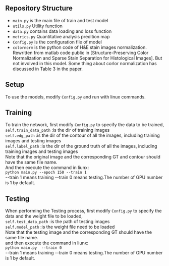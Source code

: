 
## Repository Structure

- `main.py` is the main file of train and test model
- `utils.py` Utility function
- `data.py` contains data loading and loss function
- `metrics.py` Quantitative analysis predition map
- `Config.py`  is the configuration file of model
- `colornorm` is the python code of H&E stain images normalization. Rewritten from matlab code public in [Structure-Preserving Color Normalization and Sparse Stain Separation for Histological Images]. But not involved in this model. Some thing about corlor normalization has discussed in Table 3 in the paper.


## Setup 

To use the models, modify `Config.py` and run with linux commands. 

## Training 

To train the network, first modify `Config.py` to specify the data to be trained,  <br/>
`self.train_data_path`  :is the dir of training images <br/>
`self.edg_path`         :is the dir of the contour of all the images, including training images and testing images <br/>
`self.label_path`       :is the dir of the ground truth of all the images, including training images and testing images <br/>
Note that the original image and the corresponding GT and contour should have the same file name. <br/>
And then execute the command in liunx: <br/>
`python main.py --epoch 150 --train 1` <br/>
--train 1 means training --train 0 means testing.The number of GPU number is 1 by default.

## Testing 

When performing the Testing process, first modify `Config.py` to specify the data and the weight file to be loaded, <br/>
`self.test_data_path`  :is the path of testing images <br/>
`self.model_path`      :is the weight file need to be loaded <br/>
Note that the testing image and the corresponding GT should have the same file name. <br/>
and then execute the command in liunx: <br/>
`python main.py  --train 0` <br/>
--train 1 means training --train 0 means testing.The number of GPU number is 1 by default. <br/>

